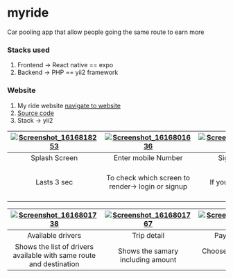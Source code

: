 # myride
Car pooling app that allow people going the same route to earn more

### Stacks used
1. Frontend -> React native == expo
2. Backend -> PHP == yii2 framework

### Website
1. My ride website [navigate to website](https://myride.com)
2. [Source code](https://myride.com)
3. Stack -> yii2

| [![Screenshot_1616818253](https://user-images.githubusercontent.com/65366942/114098570-32eada80-98ca-11eb-9ba8-ae904e49262d.png )]()  | [![Screenshot_1616801636](https://user-images.githubusercontent.com/65366942/114098603-41d18d00-98ca-11eb-81d2-22f771a8b9aa.png)]() | [![Screenshot_1616801662](https://user-images.githubusercontent.com/65366942/114098689-6299e280-98ca-11eb-92f7-ddfcef3e9309.png)]() |[![Screenshot_1616832122](https://user-images.githubusercontent.com/65366942/114098758-7f361a80-98ca-11eb-89b1-6ea0181ed8fd.png)]() |[![Screenshot_1616801688](https://user-images.githubusercontent.com/65366942/114104405-772ea880-98d3-11eb-85c6-e205690bfd8a.png)]() |
|:---:|:---:|:---:|:---:| :---:|
| Splash Screen | Enter mobile Number | Signup Screen | Wrong Details | Enter Your details |
| Lasts 3 sec | To check which screen to render-> login or signup | If you're a new user | Validation | Your pick up and destination => The navigation icon is your current location |

[![Screenshot_1616801738](https://user-images.githubusercontent.com/65366942/114098865-a42a8d80-98ca-11eb-9815-e1b18198d6d3.png)]() | [![Screenshot_1616801767](https://user-images.githubusercontent.com/65366942/114104761-2bc8ca00-98d4-11eb-9750-3e97bcaef86e.png)]() | [![Screenshot_1616801807](https://user-images.githubusercontent.com/65366942/114098981-c8866a00-98ca-11eb-948b-7b8fddff5220.png)]()  | [![Screenshot_1616833938](https://user-images.githubusercontent.com/65366942/114099154-084d5180-98cb-11eb-9584-b54bac74cd90.png)]() | [![Screenshot_1616801712](https://user-images.githubusercontent.com/65366942/114099286-36329600-98cb-11eb-9588-cfba47599e0c.png)]() |
|:---:|:---:|:---:|:---:|:---:|
| Available drivers | Trip detail | Payment method| Drawer | Drivers Screen |
| Shows the list of drivers available with same route and destination | Shows the samary including amount| Choose to pay with cash or Mpesa | Giving the user more functionality including changing to driver | Allows driver to place a ride |
